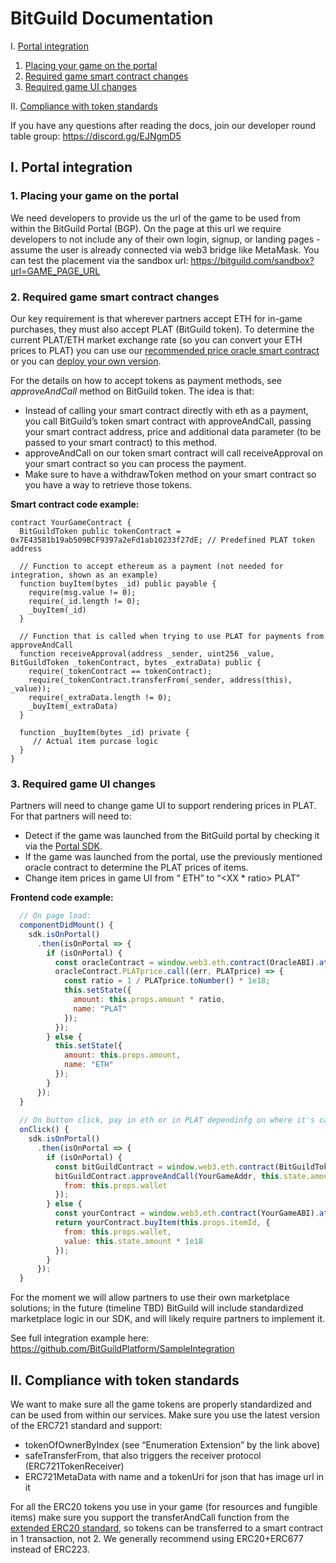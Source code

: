 # BitGuild Documentation

I. [Portal integration](#i-portal-integration)
  1. [Placing your game on the portal](#1-placing-your-game-on-the-portal)
  2. [Required game smart contract changes](#2-required-game-smart-contract-changes)
  3. [Required game UI changes](#3-required-game-ui-changes)
  
II. [Compliance with token standards](#ii-compliance-with-token-standards)

If you have any questions after reading the docs, join our developer round table group: https://discord.gg/EJNgmD5

## I. Portal integration

### 1. Placing your game on the portal

We need developers to provide us the url of the game to be used from within the BitGuild Portal (BGP). On the page at this url we require developers to not include any of their own login, signup, or landing pages - assume the user is already connected via web3 bridge like MetaMask. You can test the placement via the sandbox url: https://bitguild.com/sandbox?url=GAME_PAGE_URL

### 2. Required game smart contract changes

Our key requirement is that wherever partners accept ETH for in-game purchases, they must also accept PLAT (BitGuild token). To determine the current PLAT/ETH market exchange rate (so you can convert your ETH prices to PLAT) you can use our [recommended price oracle smart contract](https://etherscan.io/address/0x2339a01f8424d116ff7cf0869c9c37b769ed274f) or you can [deploy your own version](https://github.com/BitGuildPlatform/SampleIntegration/tree/master/contracts).

For the details on how to accept tokens as payment methods, see *approveAndCall* method on BitGuild token. The idea is that:
* Instead of calling your smart contract directly with eth as a payment, you call BitGuild’s token smart contract with approveAndCall, passing your smart contract address, price and additional data parameter (to be passed to your smart contract) to this method.
* approveAndCall on our token smart contract will call receiveApproval on your smart contract so you can process the payment.
* Make sure to have a withdrawToken method on your smart contract so you have a way to retrieve those tokens. 

**Smart contract code example:**
```
contract YourGameContract {
  BitGuildToken public tokenContract = 0x7E43581b19ab509BCF9397a2eFd1ab10233f27dE; // Predefined PLAT token address

  // Function to accept ethereum as a payment (not needed for integration, shown as an example)
  function buyItem(bytes _id) public payable {
    require(msg.value != 0);
    require(_id.length != 0);
    _buyItem(_id)
  }

  // Function that is called when trying to use PLAT for payments from approveAndCall
  function receiveApproval(address _sender, uint256 _value, BitGuildToken _tokenContract, bytes _extraData) public {
    require(_tokenContract == tokenContract);
    require(_tokenContract.transferFrom(_sender, address(this), _value));
    require(_extraData.length != 0);
    _buyItem(_extraData)
  }

  function _buyItem(bytes _id) private {
     // Actual item purcase logic
  }
}
```

### 3. Required game UI changes

Partners will need to change game UI to support rendering prices in PLAT. For that partners will need to: 
* Detect if the game was launched from the BitGuild portal by checking it via the [Portal SDK](https://github.com/BitGuildPlatform/BitGuildPortalSDK/).
* If the game was launched from the portal, use the previously mentioned oracle contract to determine the PLAT prices of items. 
* Change item prices in game UI from “<XX> ETH” to “<XX * ratio> PLAT”

**Frontend code example:**
```js
  // On page load:
  componentDidMount() {
    sdk.isOnPortal()
      .then(isOnPortal => {
        if (isOnPortal) {
          const oracleContract = window.web3.eth.contract(OracleABI).at(OracleAddr);
          oracleContract.PLATprice.call((err, PLATprice) => {
            const ratio = 1 / PLATprice.toNumber() * 1e18;
            this.setState({
              amount: this.props.amount * ratio,
              name: "PLAT"
            });
          });
        } else {
          this.setState({
            amount: this.props.amount,
            name: "ETH"
          });
        }
      });
  }
  
  // On button click, pay in eth or in PLAT dependinfg on where it's called from
  onClick() {
    sdk.isOnPortal()
      .then(isOnPortal => {
        if (isOnPortal) {
          const bitGuildContract = window.web3.eth.contract(BitGuildTokenABI).at(BitGuildTokenAddr);
          bitGuildContract.approveAndCall(YourGameAddr, this.state.amount * 1e18, this.props.itemId, {
            from: this.props.wallet
          });
        } else {
          const yourContract = window.web3.eth.contract(YourGameABI).at(YourGameAddr);
          return yourContract.buyItem(this.props.itemId, {
            from: this.props.wallet,
            value: this.state.amount * 1e18
          });
        }
      });
  }
```

For the moment we will allow partners to use their own marketplace solutions; in the future (timeline TBD) BitGuild will include standardized marketplace logic in our SDK, and will likely require partners to implement it.

See full integration example here: https://github.com/BitGuildPlatform/SampleIntegration
  
## II. Compliance with token standards

We want to make sure all the game tokens are properly standardized and can be used from within our services. Make sure you use the latest version of the ERC721 standard and support:
* tokenOfOwnerByIndex (see “Enumeration Extension” by the link above)
* safeTransferFrom, that also triggers the receiver protocol (ERC721TokenReceiver)
* ERC721MetaData with name and a tokenUri for json that has image url in it

For all the ERC20 tokens you use in your game (for resources and fungible items) make sure you support the transferAndCall function from the [extended ERC20 standard](https://github.com/ethereum/EIPs/issues/677), so tokens can be transferred to a smart contract in 1 transaction, not 2. We generally recommend using ERC20+ERC677 instead of ERC223.
